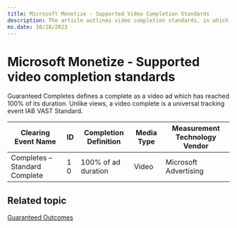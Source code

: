 ```yaml
---
title: Microsoft Monetize - Supported Video Completion Standards
description: The article outlines video completion standards, in which Guaranteed Completes track 100% duration, a universal event in IAB VAST Standard.
ms.date: 10/28/2023
---
```


# Microsoft Monetize - Supported video completion standards

Guaranteed Completes defines a complete as a video ad which has reached 100% of its duration. Unlike views, a video complete is a universal tracking event IAB VAST Standard.

| Clearing Event Name | ID | Completion Definition | Media Type | Measurement Technology Vendor |
|---|---|---|---|---|
| Completes – Standard Complete | 1 <br> 0 | 100% of ad duration | Video | Microsoft Advertising |

## Related topic

[Guaranteed Outcomes](guaranteed-outcomes.md)
